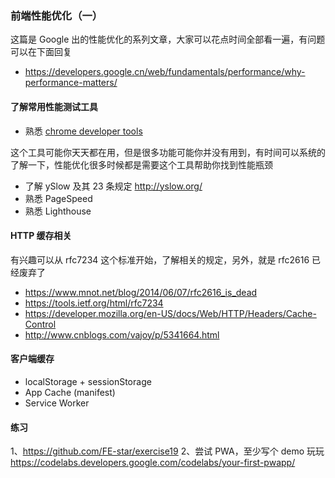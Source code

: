 ### 前端性能优化（一）
这篇是 Google 出的性能优化的系列文章，大家可以花点时间全部看一遍，有问题可以在下面回复

* https://developers.google.cn/web/fundamentals/performance/why-performance-matters/

#### 了解常用性能测试工具
* 熟悉 [chrome developer tools](https://developers.google.com/web/tools/chrome-devtools/)

这个工具可能你天天都在用，但是很多功能可能你并没有用到，有时间可以系统的了解一下，性能优化很多时候都是需要这个工具帮助你找到性能瓶颈

* 了解 ySlow 及其 23 条规定 http://yslow.org/
* 熟悉 PageSpeed
* 熟悉 Lighthouse

#### HTTP 缓存相关
有兴趣可以从 rfc7234 这个标准开始，了解相关的规定，另外，就是 rfc2616 已经废弃了

* https://www.mnot.net/blog/2014/06/07/rfc2616_is_dead
* https://tools.ietf.org/html/rfc7234
* https://developer.mozilla.org/en-US/docs/Web/HTTP/Headers/Cache-Control
* http://www.cnblogs.com/vajoy/p/5341664.html




#### 客户端缓存
* localStorage + sessionStorage
* App Cache (manifest)
* Service Worker

#### 练习
1、https://github.com/FE-star/exercise19
2、尝试 PWA，至少写个 demo 玩玩 https://codelabs.developers.google.com/codelabs/your-first-pwapp/


